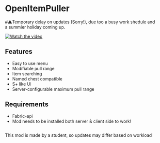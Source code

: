 # OpenItemPuller

#⚠️Temporary delay on updates (Sorry!), due too a busy work shedule and a summier holiday coming up.

[![Watch the video](https://img.youtube.com/vi/pHaO0sO9Cjo/maxresdefault.jpg)](https://youtu.be/pHaO0sO9Cjo)

## Features
- Easy to use menu
- Modifiable pull range
- Item searching
- Named chest compatible
- S+ like UI
- Server-configurable maximum pull range

## Requirements
- Fabric-api
- Mod needs to be installed both server & client side to work!

## 
This mod is made by a student, so updates may differ based on workload

